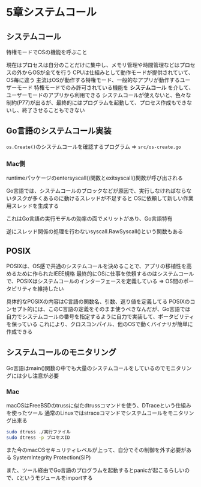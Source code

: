 # 5章システムコール

## システムコール
特権モードでOSの機能を呼ぶこと

現在はプロセスは自分のことだけに集中し、メモリ管理や時間管理などはプロセスの外からOSが全てを行う
CPUは仕組みとして動作モードが提供されていて、OS毎に違う
  主流はOSが動作する特権モード、一般的なアプリが動作するユーザーモード
特権モードでのみ許可されている機能を **システムコール** を介して、ユーザーモードのアプリから利用できる
システムコールが使えないと、色々な制約(P77)が出るが、最終的にはプログラムを起動して、プロセス作成もできないし、終了させることもできない

## Go言語のシステムコール実装

`os.Create()`のシステムコールを確認するプログラム => `src/os-create.go`

### Mac側
runtimeパッケージのentersyscall()関数とexitsyscall()関数が呼び出される

Go言語では、システムコールのブロックなどが原因で、実行しなければならないタスクが多くあるのに動けるスレッドが不足すると
OSに依頼して新しい作業用スレッドを生成する

これはGo言語の実行モデルの効率の面でメリットがあり、Go言語特有

逆にスレッド関係の処理を行わないsyscall.RawSyscall()という関数もある

## POSIX
POSIXは、OS感で共通のシステムコールを決めることで、アプリの移植性を高めるために作られたIEEE規格
最終的にOSに仕事を依頼するのはシステムコールで、POSIXはシステムコールのインターフェースを定義している
=> OS間のポータビリティを維持したい

具体的なPOSIXの内容はC言語の関数名、引数、返り値を定義してる
POSIXのコンセプト的には、このC言語の定義をそのまま使うべきなんだが、Go言語では自力でシステムコールの番号を指定するように自力で実装して、ポータビリティを保っている
これにより、クロスコンパイル、他のOSで動くバイナリが簡単に作成できる

## システムコールのモニタリング
Go言語はmain()関数の中でも大量のシステムコールをしているのでモニタリングには少し注意が必要

### Mac
macOSはFreeBSDのtrussに似たdtrussコマンドを使う、DTraceという仕組みを使ったツール
通常のLinuxではstraceコマンドでシステムコールをモニタリング出来る

```bash
sudo dtruss ./実行ファイル
sudo dtress -p プロセスID
```

また今のmacOSセキュリティレベルが上って、自分でその制御を外す必要がある
SystemIntegrity Protection(SIP)

また、ツール経由でGo言語のプログラムを起動するとpanicが起こるらしいので、`C`というモジュールをimportする
